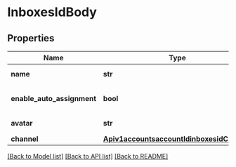 # InboxesIdBody

## Properties
Name | Type | Description | Notes
------------ | ------------- | ------------- | -------------
**name** | **str** | The name of the inbox | [optional] 
**enable_auto_assignment** | **bool** | Enable Auto Assignment | 
**avatar** | **str** | Image file for avatar | [optional] 
**channel** | [**Apiv1accountsaccountIdinboxesidChannel**](Apiv1accountsaccountIdinboxesidChannel.md) |  | [optional] 

[[Back to Model list]](../README.md#documentation-for-models) [[Back to API list]](../README.md#documentation-for-api-endpoints) [[Back to README]](../README.md)

